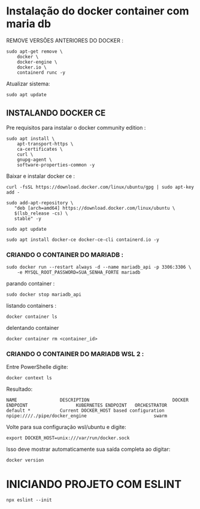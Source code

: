 # Instalação do docker container com maria db

REMOVE VERSÕES ANTERIORES DO DOCKER :
```
sudo apt-get remove \
    docker \
    docker-engine \
    docker.io \
    containerd runc -y
```
Atualizar sistema:
```
sudo apt update
```
## INSTALANDO DOCKER CE
Pre requisitos para instalar o docker community edition :
```
sudo apt install \
    apt-transport-https \
    ca-certificates \
    curl \
    gnupg-agent \
    software-properties-common -y
```
Baixar e instalar docker ce :
```
curl -fsSL https://download.docker.com/linux/ubuntu/gpg | sudo apt-key add -
```
```
sudo add-apt-repository \
   "deb [arch=amd64] https://download.docker.com/linux/ubuntu \
   $(lsb_release -cs) \
   stable" -y
```
```
sudo apt update
```
```
sudo apt install docker-ce docker-ce-cli containerd.io -y
```
### CRIANDO O CONTAINER DO MARIADB :
```
sudo docker run --restart always -d --name mariadb_api -p 3306:3306 \
    -e MYSQL_ROOT_PASSWORD=SUA_SENHA_FORTE mariadb
```
parando container :
```
sudo docker stop mariadb_api
```
listando containers :
```
docker container ls
```

delentando container
```
docker container rm <container_id>
```

### CRIANDO O CONTAINER DO MARIADB WSL 2 :
Entre PowerShelle digite:
```
docker context ls
```
Resultado:
```
NAME                DESCRIPTION                               DOCKER ENDPOINT                  KUBERNETES ENDPOINT   ORCHESTRATOR
default *           Current DOCKER_HOST based configuration   npipe:////./pipe/docker_engine                         swarm
```
Volte para sua configuração wsl/ubuntu e digite:
```
export DOCKER_HOST=unix:///var/run/docker.sock
```
Isso deve mostrar automaticamente sua saída completa ao digitar:
```
docker version
```

# INICIANDO PROJETO COM ESLINT
```
npx eslint --init
```
